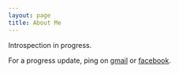 ```yaml
---
layout: page
title: About Me
---
```


Introspection in progress.

For a progress update, ping on [gmail](r.anshul@gmail.com) or [facebook](https://www.facebook.com/r.anshul).
